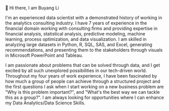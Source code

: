 👋 Hi there, I am Buyang Li

I'm an experienced data scientist with a demonstrated history of working in the analytics consulting industry. I have 7 years of experience in the financial domain working with consulting firms and providing expertise in financial analysis, statistical analysis, predictive modeling, machine learning, process optimization, and data visualization. I am skilled in analyzing large datasets in Python, R, SQL, SAS, and Excel, generating recommendations, and presenting them to the stakeholders through visuals in Microsoft PowerPoint and Tableau.

I am passionate about problems that can be solved through data, and I get excited by all such unexplored possibilities in our tech-driven world. Throughout my four years of work experience, I have been fascinated by how much a group of people can achieve through a structured project and the first questions I ask when I start working on a new business problem are "Why is this problem important?", and "What's the best way we can tackle this as a group?". I am always looking for opportunities where I can enhance my Data Analytics/Data Science Skills.

<!---
jasonli3947/jasonli3947 is a ✨ special ✨ repository because its `README.md` (this file) appears on your GitHub profile.
You can click the Preview link to take a look at your changes.
--->
